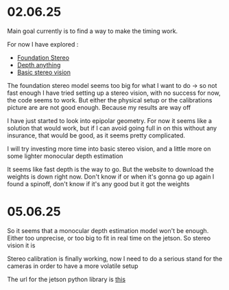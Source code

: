# 02.06.25
Main goal currently is to find a way to make the timing work.

For now I have explored :
- [Foundation Stereo](https://nvlabs.github.io/FoundationStereo/)
- [Depth anything](https://github.com/DepthAnything/Depth-Anything-V2)
- [Basic stereo vision](https://docs.opencv.org/4.x/dd/d53/tutorial_py_depthmap.html)

The foundation stereo model seems too big for what I want to do -> so not fast enough
I have tried setting up a stereo vision, with no success for now, the code seems to work. But either the physical setup or the calibrations picture are are not good enough. Because my results are way off

I have just started to look into epipolar geometry. For now it seems like a solution that would work, but if I can avoid going full in on this without any insurance, that would be good, as it seems pretty complicated.

I will try investing more time into basic stereo vision, and a little more on some lighter monocular depth estimation

It seems like fast depth is the way to go. But the website to download the weights is down right now. Don't know if or when it's gonna go up again
I found a spinoff, don't know if it's any good but it got the weights

# 05.06.25

So it seems that a monocular depth estimation model won't be enough. Either too unprecise, or too big to fit in real time on the jetson. So stereo vision it is

Stereo calibration is finally working, now I need to do a serious stand for the cameras in order to have a more volatile setup

The url for the jetson python library is [this](https://developer.download.nvidia.com/compute/redist/jp/v61/)
